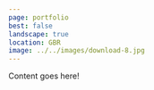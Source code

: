 ```yaml
---
page: portfolio
best: false
landscape: true
location: GBR
image: ../../images/download-8.jpg
---
```

Content goes here!
